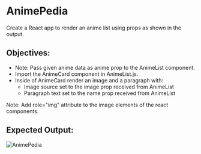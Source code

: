 # AnimePedia

Create a React app to render an anime list using props as shown in the output.

## Objectives:

- Note: Pass given anime data as anime prop to the AnimeList component.
- Import the AnimeCard component in AnimeList.js.
- Inside of AnimeCard render an image and a paragraph with:
    - Image source set to the image prop received from AnimeList
    - Paragraph text set to the name prop received from AnimeList


Note: Add role="img" attribute to the image elements of the react components.

## Expected Output:
![AnimePedia](https://github.com/deepeshsharmaofficial/ReactJs_Learn_In_Public/assets/91846967/8f8a83f4-6852-4554-9077-547de6130881)

